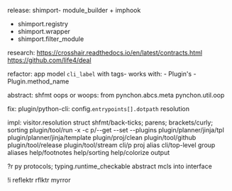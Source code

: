 release:
  shimport- module_builder + imphook
  * shimport.registry
  * shimport.wrapper
  * shimport.filter_module

research:
  https://crosshair.readthedocs.io/en/latest/contracts.html
  https://github.com/life4/deal

refactor:
  app model
  `cli_label` with tags- works with:
    - Plugin's
    - Plugin.method_name

abstract:
  shfmt
  oops or woops:
    from pynchon.abcs.meta pynchon.util.oop

fix:
  plugin/python-cli:
    config.`entrypoints[].dotpath` resolution

impl:
  visitor.resolution struct
  shfmt/back-ticks; parens; brackets/curly; sorting
  plugin/tool/run -x -c
  p/--get --set --plugins
  plugin/planner/jinja/tpl
  plugin/planner/jinja/template
  plugin/proj/clean
  plugin/tool/github
  plugin/tool/release
  plugin/tool/stream
  cli/p proj alias
  cli/top-level group aliases
  help/footnotes
  help/sorting
  help/colorize output

?r
  py protocols; typing.runtime_checkable
  abstract mcls into interface

!i
  reflektr
  rflktr
  myrror
